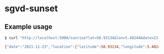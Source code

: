 # sgvd-sunset

## Example usage

```bash
$ curl "http://localhost:5000/sunrise?lat=50.93134&lon=5.40244&date=23-11-2021"

{"date":"2021-11-23","location":{"latitude":50.93134,"longitude":5.40244},"time":"08:07:53.110448"}
```
